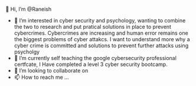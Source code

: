 👋 Hi, I’m @Raneish
- 👀 I’m interested in cyber security and psychology, wanting to combine the two to research and put pratical solutions in place to prevent cybercrimes. Cybercrimes are increasing and human error remains one the biggest problems of cyber attakcs. I want to understand more why a cyber crime is committed and solutions to prevent further attacks using psycholgy
- 🌱 I’m currently self teaching the google cybersecurity professional certfcate, I Have completed a level 3 cyber security bootcamp.
- 💞️ I’m looking to collaborate on 
- 📫 How to reach me ...

<!---
Raneish/Raneish is a ✨ special ✨ repository because its `README.md` (this file) appears on your GitHub profile.
You can click the Preview link to take a look at your changes.
--->
